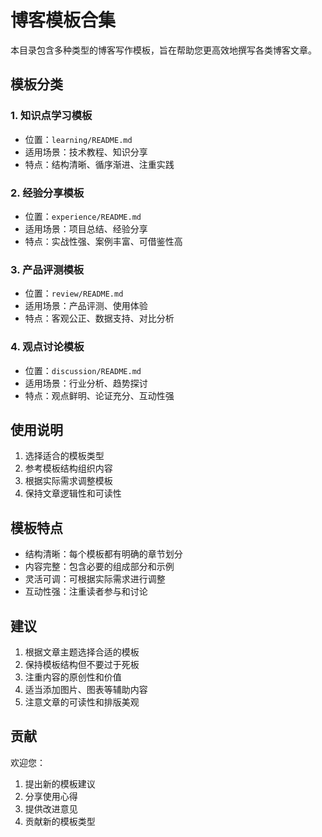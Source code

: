 # 博客模板合集

本目录包含多种类型的博客写作模板，旨在帮助您更高效地撰写各类博客文章。

## 模板分类

### 1. 知识点学习模板

- 位置：`learning/README.md`
- 适用场景：技术教程、知识分享
- 特点：结构清晰、循序渐进、注重实践

### 2. 经验分享模板

- 位置：`experience/README.md`
- 适用场景：项目总结、经验分享
- 特点：实战性强、案例丰富、可借鉴性高

### 3. 产品评测模板

- 位置：`review/README.md`
- 适用场景：产品评测、使用体验
- 特点：客观公正、数据支持、对比分析

### 4. 观点讨论模板

- 位置：`discussion/README.md`
- 适用场景：行业分析、趋势探讨
- 特点：观点鲜明、论证充分、互动性强

## 使用说明

1. 选择适合的模板类型
2. 参考模板结构组织内容
3. 根据实际需求调整模板
4. 保持文章逻辑性和可读性

## 模板特点

- 结构清晰：每个模板都有明确的章节划分
- 内容完整：包含必要的组成部分和示例
- 灵活可调：可根据实际需求进行调整
- 互动性强：注重读者参与和讨论

## 建议

1. 根据文章主题选择合适的模板
2. 保持模板结构但不要过于死板
3. 注重内容的原创性和价值
4. 适当添加图片、图表等辅助内容
5. 注意文章的可读性和排版美观

## 贡献

欢迎您：

1. 提出新的模板建议
2. 分享使用心得
3. 提供改进意见
4. 贡献新的模板类型
